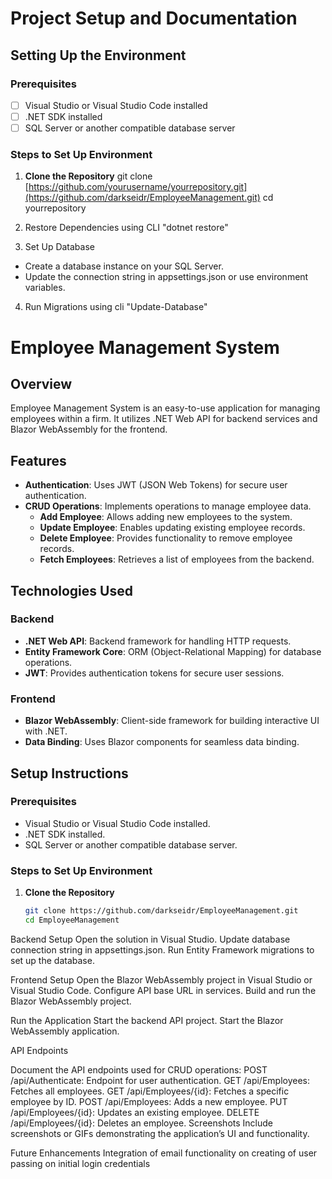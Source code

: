 # Project Setup and Documentation

## Setting Up the Environment

### Prerequisites
- [ ] Visual Studio or Visual Studio Code installed
- [ ] .NET SDK installed
- [ ] SQL Server or another compatible database server

### Steps to Set Up Environment

1. **Clone the Repository**
 git clone [https://github.com/yourusername/yourrepository.git](https://github.com/darkseidr/EmployeeManagement.git)
   cd yourrepository
2. Restore Dependencies using CLI
"dotnet restore"

3. Set Up Database
* Create a database instance on your SQL Server.
* Update the connection string in appsettings.json or use environment variables.

4. Run Migrations using cli
"Update-Database"


# Employee Management System

## Overview

Employee Management System is an easy-to-use application for managing employees within a firm. It utilizes .NET Web API for backend services and Blazor WebAssembly for the frontend.

## Features

- **Authentication**: Uses JWT (JSON Web Tokens) for secure user authentication.
- **CRUD Operations**: Implements operations to manage employee data.
  - **Add Employee**: Allows adding new employees to the system.
  - **Update Employee**: Enables updating existing employee records.
  - **Delete Employee**: Provides functionality to remove employee records.
  - **Fetch Employees**: Retrieves a list of employees from the backend.

## Technologies Used

### Backend

- **.NET Web API**: Backend framework for handling HTTP requests.
- **Entity Framework Core**: ORM (Object-Relational Mapping) for database operations.
- **JWT**: Provides authentication tokens for secure user sessions.

### Frontend

- **Blazor WebAssembly**: Client-side framework for building interactive UI with .NET.
- **Data Binding**: Uses Blazor components for seamless data binding.

## Setup Instructions

### Prerequisites

- Visual Studio or Visual Studio Code installed.
- .NET SDK installed.
- SQL Server or another compatible database server.

### Steps to Set Up Environment

1. **Clone the Repository**
   ```bash
   git clone https://github.com/darkseidr/EmployeeManagement.git
   cd EmployeeManagement

Backend Setup
 Open the solution in Visual Studio.
 Update database connection string in appsettings.json.
 Run Entity Framework migrations to set up the database.
 
Frontend Setup
 Open the Blazor WebAssembly project in Visual Studio or Visual Studio Code.
 Configure API base URL in services.
 Build and run the Blazor WebAssembly project.

 
Run the Application
 Start the backend API project.
 Start the Blazor WebAssembly application.


API Endpoints

 Document the API endpoints used for CRUD operations:
  POST /api/Authenticate: Endpoint for user authentication.
  GET /api/Employees: Fetches all employees.
  GET /api/Employees/{id}: Fetches a specific employee by ID.
  POST /api/Employees: Adds a new employee.
  PUT /api/Employees/{id}: Updates an existing employee.
  DELETE /api/Employees/{id}: Deletes an employee.
Screenshots
Include screenshots or GIFs demonstrating the application’s UI and functionality.

Future Enhancements
Integration of email functionality on creating of user passing on initial login credentials
